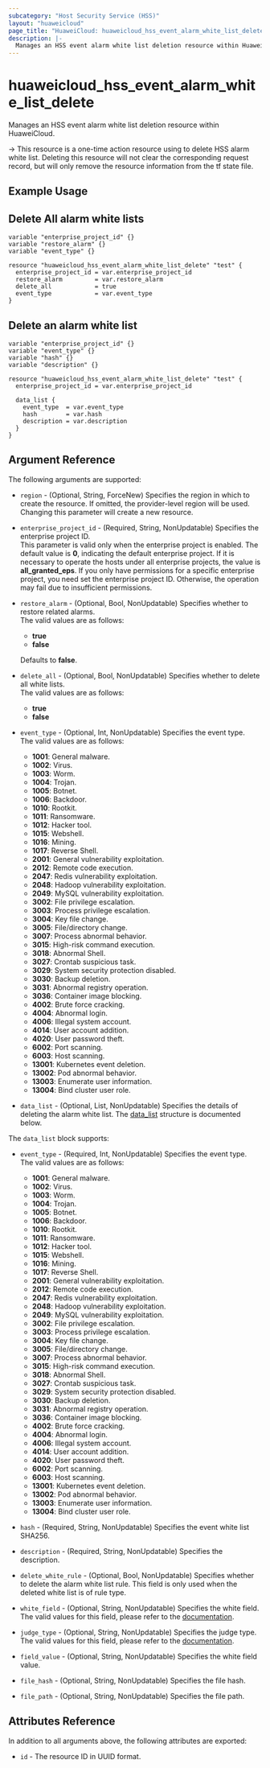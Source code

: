 ```yaml
---
subcategory: "Host Security Service (HSS)"
layout: "huaweicloud"
page_title: "HuaweiCloud: huaweicloud_hss_event_alarm_white_list_delete"
description: |-
  Manages an HSS event alarm white list deletion resource within HuaweiCloud.
---
```


# huaweicloud_hss_event_alarm_white_list_delete

Manages an HSS event alarm white list deletion resource within HuaweiCloud.

-> This resource is a one-time action resource using to delete HSS alarm white list. Deleting this resource will not
  clear the corresponding request record, but will only remove the resource information from the tf state file.

## Example Usage

## Delete All alarm white lists

```hcl
variable "enterprise_project_id" {}
variable "restore_alarm" {}
variable "event_type" {}

resource "huaweicloud_hss_event_alarm_white_list_delete" "test" {
  enterprise_project_id = var.enterprise_project_id
  restore_alarm         = var.restore_alarm
  delete_all            = true
  event_type            = var.event_type
}
```

## Delete an alarm white list

```hcl
variable "enterprise_project_id" {}
variable "event_type" {}
variable "hash" {}
variable "description" {}

resource "huaweicloud_hss_event_alarm_white_list_delete" "test" {
  enterprise_project_id = var.enterprise_project_id

  data_list {
    event_type  = var.event_type
    hash        = var.hash
    description = var.description
  }
}
```

## Argument Reference

The following arguments are supported:

* `region` - (Optional, String, ForceNew) Specifies the region in which to create the resource.
  If omitted, the provider-level region will be used. Changing this parameter will create a new resource.

* `enterprise_project_id` - (Required, String, NonUpdatable) Specifies the enterprise project ID.  
  This parameter is valid only when the enterprise project is enabled.
  The default value is **0**, indicating the default enterprise project.
  If it is necessary to operate the hosts under all enterprise projects, the value is **all_granted_eps**.
  If you only have permissions for a specific enterprise project, you need set the enterprise project ID. Otherwise,
  the operation may fail due to insufficient permissions.

* `restore_alarm` - (Optional, Bool, NonUpdatable) Specifies whether to restore related alarms.  
  The valid values are as follows:
  + **true**
  + **false**

  Defaults to **false**.

* `delete_all` - (Optional, Bool, NonUpdatable) Specifies whether to delete all white lists.  
  The valid values are as follows:
  + **true**
  + **false**

* `event_type` - (Optional, Int, NonUpdatable) Specifies the event type.  
  The valid values are as follows:
  + **1001**: General malware.
  + **1002**: Virus.
  + **1003**: Worm.
  + **1004**: Trojan.
  + **1005**: Botnet.
  + **1006**: Backdoor.
  + **1010**: Rootkit.
  + **1011**: Ransomware.
  + **1012**: Hacker tool.
  + **1015**: Webshell.
  + **1016**: Mining.
  + **1017**: Reverse Shell.
  + **2001**: General vulnerability exploitation.
  + **2012**: Remote code execution.
  + **2047**: Redis vulnerability exploitation.
  + **2048**: Hadoop vulnerability exploitation.
  + **2049**: MySQL vulnerability exploitation.
  + **3002**: File privilege escalation.
  + **3003**: Process privilege escalation.
  + **3004**: Key file change.
  + **3005**: File/directory change.
  + **3007**: Process abnormal behavior.
  + **3015**: High-risk command execution.
  + **3018**: Abnormal Shell.
  + **3027**: Crontab suspicious task.
  + **3029**: System security protection disabled.
  + **3030**: Backup deletion.
  + **3031**: Abnormal registry operation.
  + **3036**: Container image blocking.
  + **4002**: Brute force cracking.
  + **4004**: Abnormal login.
  + **4006**: Illegal system account.
  + **4014**: User account addition.
  + **4020**: User password theft.
  + **6002**: Port scanning.
  + **6003**: Host scanning.
  + **13001**: Kubernetes event deletion.
  + **13002**: Pod abnormal behavior.
  + **13003**: Enumerate user information.
  + **13004**: Bind cluster user role.

* `data_list` - (Optional, List, NonUpdatable) Specifies the details of deleting the alarm white list.
  The [data_list](#data_list_struct) structure is documented below.

<a name="data_list_struct"></a>
The `data_list` block supports:

* `event_type` - (Required, Int, NonUpdatable) Specifies the event type.  
  The valid values are as follows:
  + **1001**: General malware.
  + **1002**: Virus.
  + **1003**: Worm.
  + **1004**: Trojan.
  + **1005**: Botnet.
  + **1006**: Backdoor.
  + **1010**: Rootkit.
  + **1011**: Ransomware.
  + **1012**: Hacker tool.
  + **1015**: Webshell.
  + **1016**: Mining.
  + **1017**: Reverse Shell.
  + **2001**: General vulnerability exploitation.
  + **2012**: Remote code execution.
  + **2047**: Redis vulnerability exploitation.
  + **2048**: Hadoop vulnerability exploitation.
  + **2049**: MySQL vulnerability exploitation.
  + **3002**: File privilege escalation.
  + **3003**: Process privilege escalation.
  + **3004**: Key file change.
  + **3005**: File/directory change.
  + **3007**: Process abnormal behavior.
  + **3015**: High-risk command execution.
  + **3018**: Abnormal Shell.
  + **3027**: Crontab suspicious task.
  + **3029**: System security protection disabled.
  + **3030**: Backup deletion.
  + **3031**: Abnormal registry operation.
  + **3036**: Container image blocking.
  + **4002**: Brute force cracking.
  + **4004**: Abnormal login.
  + **4006**: Illegal system account.
  + **4014**: User account addition.
  + **4020**: User password theft.
  + **6002**: Port scanning.
  + **6003**: Host scanning.
  + **13001**: Kubernetes event deletion.
  + **13002**: Pod abnormal behavior.
  + **13003**: Enumerate user information.
  + **13004**: Bind cluster user role.

* `hash` - (Required, String, NonUpdatable) Specifies the event white list SHA256.

* `description` - (Required, String, NonUpdatable) Specifies the description.

* `delete_white_rule` - (Optional, Bool, NonUpdatable) Specifies whether to delete the alarm white list rule.
  This field is only used when the deleted white list is of rule type.

* `white_field` - (Optional, String, NonUpdatable) Specifies the white field.  
  The valid values for this field, please refer to the [documentation](https://support.huaweicloud.com/intl/en-us/api-hss2.0/ListAlarmWhiteList.html).

* `judge_type` - (Optional, String, NonUpdatable) Specifies the judge type.  
  The valid values for this field, please refer to the [documentation](https://support.huaweicloud.com/intl/en-us/api-hss2.0/ListAlarmWhiteList.html).

* `field_value` - (Optional, String, NonUpdatable) Specifies the white field value.

* `file_hash` - (Optional, String, NonUpdatable) Specifies the file hash.

* `file_path` - (Optional, String, NonUpdatable) Specifies the file path.

## Attributes Reference

In addition to all arguments above, the following attributes are exported:

* `id` - The resource ID in UUID format.
